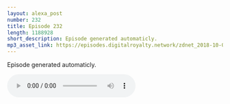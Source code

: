 ```yaml
---
layout: alexa_post
number: 232
title: Episode 232
length: 1188928
short_description: Episode generated automaticly.
mp3_asset_link: https://episodes.digitalroyalty.network/zdnet_2018-10-04_01-00-11.mp3
---
```


Episode generated automaticly.

<audio controls>
    <source src="{{ page.mp3_asset_link }}" type="audio/mpeg">
</audio>